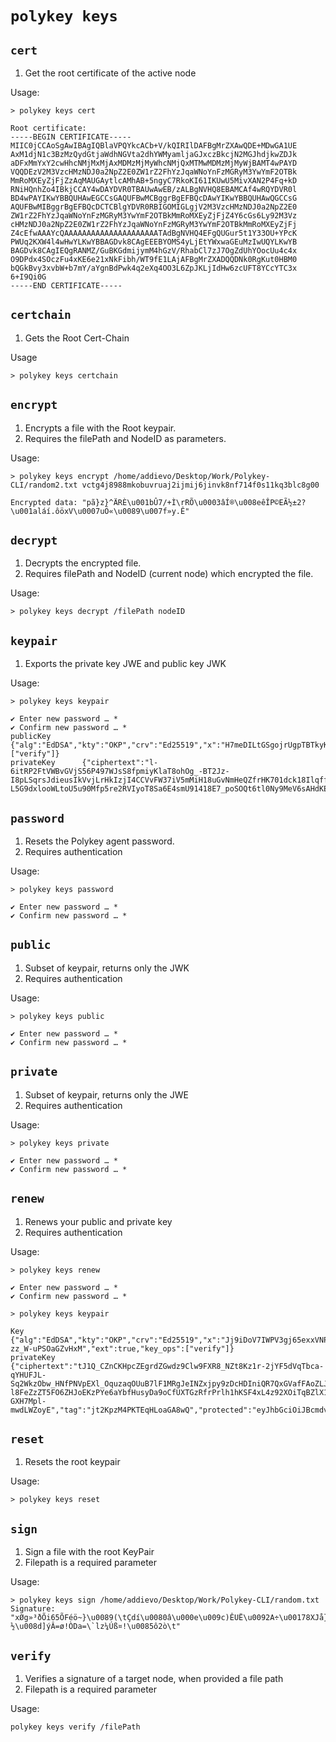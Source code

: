 # `polykey keys`

## `cert`

1. Get the root certificate of the active node

Usage:

```shell
> polykey keys cert

Root certificate:
-----BEGIN CERTIFICATE-----
MIIC0jCCAoSgAwIBAgIQBlaVPQYkcACb+V/kQIRIlDAFBgMrZXAwQDE+MDwGA1UE
AxM1djN1c3BzMzQydGtjaWdhNGVta2dhYWMyamljaGJxczBkcjN2MGJhdjkwZDJk
aDFxMmYxY2cwHhcNMjMxMjAxMDMzMjMyWhcNMjQxMTMwMDMzMjMyWjBAMT4wPAYD
VQQDEzV2M3VzcHMzNDJ0a2NpZ2E0ZW1rZ2FhYzJqaWNoYnFzMGRyM3YwYmF2OTBk
MmRoMXEyZjFjZzAqMAUGAytlcAMhAB+5ngyC7RkoKI61IKUwU5MivXAN2P4Fq+kD
RNiHQnhZo4IBkjCCAY4wDAYDVR0TBAUwAwEB/zALBgNVHQ8EBAMCAf4wRQYDVR0l
BD4wPAYIKwYBBQUHAwEGCCsGAQUFBwMCBggrBgEFBQcDAwYIKwYBBQUHAwQGCCsG
AQUFBwMIBggrBgEFBQcDCTCBlgYDVR0RBIGOMIGLgjV2M3VzcHMzNDJ0a2NpZ2E0
ZW1rZ2FhYzJqaWNoYnFzMGRyM3YwYmF2OTBkMmRoMXEyZjFjZ4Y6cGs6Ly92M3Vz
cHMzNDJ0a2NpZ2E0ZW1rZ2FhYzJqaWNoYnFzMGRyM3YwYmF2OTBkMmRoMXEyZjFj
Z4cEfwAAAYcQAAAAAAAAAAAAAAAAAAAAATAdBgNVHQ4EFgQUGur5t1Y33OU+YPcK
PWUq2KXW4l4wHwYLKwYBBAGDvk8CAgEEEBYOMS4yLjEtYWxwaGEuMzIwUQYLKwYB
BAGDvk8CAgIEQgRANMZ/GuBKGdmijymM4hGzV/RhabCl7zJ7OgZdUhYOocUu4c4x
O9DPdx4SOczFu4xKE6e21xNkFibh/WT9fE1LAjAFBgMrZXADQQDNk0RgKut0HBM0
bQGkBvy3xvbW+b7mY/aYgnBdPwk4q2eXq4OO3L6ZpJKLjIdHw6zcUFT8YCcYTC3x
6+I9Qi0G
-----END CERTIFICATE-----
```

## `certchain`

1. Gets the Root Cert-Chain

Usage

````shell
> polykey keys certchain
````

## `encrypt`


1. Encrypts a file with the Root keypair.
2. Requires the filePath and NodeID as parameters.

Usage:


```shell
> polykey keys encrypt /home/addievo/Desktop/Work/Polykey-CLI/random2.txt vctg4j8988mkobuvruaj2ijmij6jinvk8nf714f0s11kq3blc8g00

Encrypted data: "pã}z}^ÄRÈ\u001bÛ7/+Ì\rRÕ\u0003âÍ®\u008eêÎP©EÃ½±2?\u001aláí.ôöxV\u0007uÖ«\u0089\u007f»y.Ê"
```

## `decrypt`

1. Decrypts the encrypted file.
2. Requires filePath and NodeID (current node) which encrypted the file.

Usage:

```shell
> polykey keys decrypt /filePath nodeID
```

## `keypair`

1. Exports the private key JWE and public key JWK

Usage:

```shell
> polykey keys keypair

✔ Enter new password … *
✔ Confirm new password … *
publicKey       {"alg":"EdDSA","kty":"OKP","crv":"Ed25519","x":"H7meDILtGSgojrUgpTBTkyK9cA3Y_gWr6QNE2IdCeFk","ext":true,"key_ops":["verify"]}
privateKey      {"ciphertext":"l-6itRP2FtVWBvGVjS56P497WJsS8fpmiyKlaT8ohOg_-BT2Jz-I8pLSqrsJdieusIkVvjLrHkIzjI4CCVvFW37iV5mMiH18uGvNmHeQZfrHK701dck18IlqffuE6wxSd1bzi2BAvYTGl5aCuE8qR2SAcFfwBUCOvvkC0NDNi5S-L5G9dxlooWLtoU5u90Mfp5re2RVIyoT8Sa6E4smU91418E7_poSOQt6tl0Ny9MeV6sAHdKE","iv":"F87gVlMZM_wvcwl4IWXfI4F7I6QIHGTq","tag":"VJCuy2YQru7OMHHPTTOxRA","protected":"eyJhbGciOiJBcmdvbjJpZC0xLjMiLCJjdHkiOiJqd2sranNvbiIsImVuYyI6IlhDaGFDaGEyMC1Qb2x5MTMwNS1JRVRGIiwibWVtIjoyNjg0MzU0NTYsIm9wcyI6Mywic2FsdCI6InJSckVCTjA2bkd4UmJpdjlHRlNua2cifQ"}
```

## `password`

1. Resets the Polykey agent password.
2. Requires authentication

Usage:
```shell
> polykey keys password

✔ Enter new password … *
✔ Confirm new password … *
```

## `public`

1. Subset of keypair, returns only the JWK
2. Requires authentication

Usage:

```shell
> polykey keys public

✔ Enter new password … *
✔ Confirm new password … *
```

## `private`

1. Subset of keypair, returns only the JWE
2. Requires authentication

Usage:

```shell
> polykey keys private

✔ Enter new password … *
✔ Confirm new password … *
```

## `renew`

1. Renews your public and private key
2. Requires authentication

Usage:

```shell
> polykey keys renew

✔ Enter new password … *
✔ Confirm new password … *

> polykey keys keypair

Key       {"alg":"EdDSA","kty":"OKP","crv":"Ed25519","x":"Jj9iDoV7IWPV3gj65exxVNPpX5-zz_W-uPSOaGZvHxM","ext":true,"key_ops":["verify"]}
privateKey      {"ciphertext":"tJ1Q_CZnCKHpcZEgrdZGwdz9Clw9FXR8_NZt8Kz1r-2jYF5dVqTbca-qYHUFJL-Sq2WkzObw_HNfPNVpEXl_OquzaqOUuB7lF1MRgJeINZxjpy9zDcHDIniQR7QxGVafFAoZLJLPsQ_WjpPMTEmfLtsI5wpfH5IjflPWGqJTt-l8FeZzZT5FO6ZHJoEKzPYe6aYbfHusyDa9oCfUXTGzRfrPrlh1hKSF4xL4z92XOiTqBZlX118","iv":"a2RTJr848wjZoe-GXH7Mpl-mwdLWZoyE","tag":"jt2KpzM4PKTEqHLoaGA8wQ","protected":"eyJhbGciOiJBcmdvbjJpZC0xLjMiLCJjdHkiOiJqd2sranNvbiIsImVuYyI6IlhDaGFDaGEyMC1Qb2x5MTMwNS1JRVRGIiwibWVtIjoyNjg0MzU0NTYsIm9wcyI6Mywic2FsdCI6InNtWEhYMGxKektHblhFeTRPaWJzT3cifQ"}
```

## `reset`

1. Resets the root keypair

Usage:

```shell
> polykey keys reset
```

## `sign`

1. Sign a file with the root KeyPair
2. Filepath is a required parameter

Usage:

```shell
> polykey keys sign /home/addievo/Desktop/Work/Polykey-CLI/random.txt
Signature:      "xØg»³ðÕi65ÕFéö~}\u0089(\tÇdí\u0080â\u000e\u009c)ÊUË\u0092A÷\u00178XJå}½\u008d]ýÂ=ø!ÒDa=\`lz¼Úß¤!\u0085ô2ò\t"
```

## `verify`

1. Verifies a signature of a target node, when provided a file path
2. Filepath is a required parameter

Usage:

```shell
polykey keys verify /filePath
```


